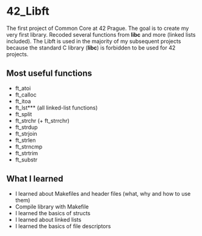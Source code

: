 # 42_Libft
The first project of Common Core at 42 Prague. The goal is to create my very first library. Recoded several functions from **libc** and more (linked lists included). The Libft is used in the majority of my subsequent projects because the standard C library (**libc**) is forbidden to be used for 42 projects.

## Most useful functions
* ft_atoi
* ft_calloc
* ft_itoa
* ft_lst*** (all linked-list functions)
* ft_split
* ft_strchr (+ ft_strrchr)
* ft_strdup
* ft_strjoin
* ft_strlen
* ft_strncmp
* ft_strtrim
* ft_substr

## What I learned
* I learned about Makefiles and header files (what, why and how to use them)
* Compile library with Makefile
* I learned the basics of structs
* I learned about linked lists
* I learned the basics of file descriptors
